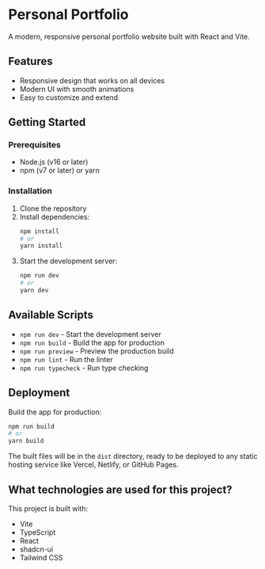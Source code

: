 # Personal Portfolio

A modern, responsive personal portfolio website built with React and Vite.

## Features

- Responsive design that works on all devices
- Modern UI with smooth animations
- Easy to customize and extend

## Getting Started

### Prerequisites

- Node.js (v16 or later)
- npm (v7 or later) or yarn

### Installation

1. Clone the repository
2. Install dependencies:
   ```bash
   npm install
   # or
   yarn install
   ```
3. Start the development server:
   ```bash
   npm run dev
   # or
   yarn dev
   ```

## Available Scripts

- `npm run dev` - Start the development server
- `npm run build` - Build the app for production
- `npm run preview` - Preview the production build
- `npm run lint` - Run the linter
- `npm run typecheck` - Run type checking

## Deployment

Build the app for production:

```bash
npm run build
# or
yarn build
```

The built files will be in the `dist` directory, ready to be deployed to any static hosting service like Vercel, Netlify, or GitHub Pages.

## What technologies are used for this project?

This project is built with:

- Vite
- TypeScript
- React
- shadcn-ui
- Tailwind CSS

